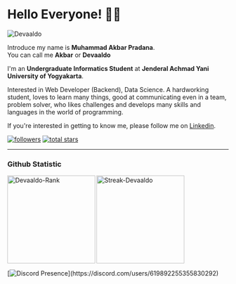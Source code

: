 # Hello Everyone! 👨‍💻

<p> <img src="https://komarev.com/ghpvc/?username=Devaaldo&label=Profile%20views&color=0e75b6&style=flat" alt="Devaaldo" /> </p>

Introduce my name is **Muhammad Akbar Pradana**.<br>
You can call me **Akbar** or **Devaaldo**

I'm an **Undergraduate Informatics Student** at **Jenderal Achmad Yani University of Yogyakarta**.<br>

Interested in Web Developer (Backend), Data Science. A hardworking student, loves to learn many things, good at communicating even in a team, problem solver, who likes challenges and develops many skills and languages ​​in the world of programming.<br>

If you're interested in getting to know me, please follow me on [Linkedin](https://www.linkedin.com/in/akbarprdna/).
<p align="left">
      <a href="https://github.com/Devaaldo?tab=followers">
         <img alt="followers" title="Follow me on Github" src="https://custom-icon-badges.demolab.com/github/followers/Devaaldo?color=236ad3&labelColor=1155ba&style=for-the-badge&logo=person-add&label=Follow&logoColor=white"/></a>
      <a href="https://github.com/Devaaldo?tab=repositories&sort=stargazers">
         <img alt="total stars" title="Total stars on GitHub" src="https://custom-icon-badges.demolab.com/github/stars/Devaaldo?color=55960c&style=for-the-badge&labelColor=488207&logo=star"/></a>
   </p>

---

### Github Statistic
<p align="left">
<a href="https://github.com/devaaldo">
<p><img align="left" height="200em" src="https://github-readme-stats.vercel.app/api/top-langs?username=Devaaldo&show_icons=true&locale=en&layout=compact&theme=algolia" alt="Devaaldo-Rank" /></p>
<p> <img align="mid" height ="200em" alt="Streak-Devaaldo" src="https://github-readme-streak-stats.herokuapp.com/?user=Devaaldo&theme=algolia" /> </p>
</a>
</p>


[![Discord Presence](https://lanyard.cnrad.dev/api/619892255355830292?borderRadius=20px&bg=00000000&idleMessage=Probably%20doing%20something%20else...)](https://discord.com/users/619892255355830292)

